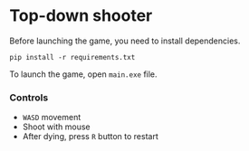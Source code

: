# Top-down shooter
Before launching the game, you need to install dependencies.
```
pip install -r requirements.txt
```

To launch the game, open `main.exe` file.

### Controls
- `WASD` movement
- Shoot with mouse
- After dying, press `R` button to restart
